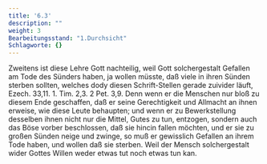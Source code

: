 ```yaml
---
title: '6.3'
description: ""
weight: 3
Bearbeitungsstand: "1.Durchsicht"
Schlagworte: {}
---
```



Zweitens ist diese Lehre Gott nachteilig,
weil Gott solchergestalt Gefallen am Tode des Sünders
haben, ja wollen müsste, daß viele in ihren Sünden
sterben sollten, welches dody diesen Schrift-Stellen gerade
zuivider läuft, Ezech. 33,11. 1. Tim. 2,3. 2 Pet. 3,9.
Denn wenn er die Menschen nur bloß zu diesem Ende
geschaffen, daß er seine Gerechtigkeit und Allmacht an
ihnen erweise, wie diese Leute behaupten; und wenn er
zu Bewerkstellung desselben ihnen nicht nur die Mittel,
Gutes zu tun, entzogen, sondern auch das Böse vorber
beschlossen, daß sie hincin fallen möchten, und er sie zu
großen Sünden neige und zwinge, so muß er gewisslich
Gefallen an ihrem Tode haben, und wollen daß sie sterben.
Weil der Mensch solchergestalt wider Gottes
Willen weder etwas tut noch etwas tun kan.

